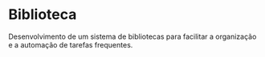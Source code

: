 # Biblioteca
Desenvolvimento de um sistema de bibliotecas para facilitar a organização e a automação de tarefas frequentes.
